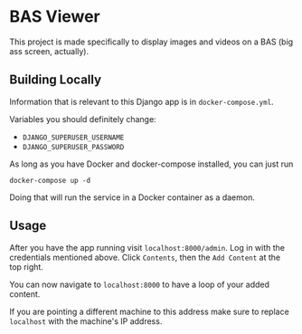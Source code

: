 # BAS Viewer
This project is made specifically to display images and videos on a BAS (big ass screen, actually).

## Building Locally

Information that is relevant to this Django app is in `docker-compose.yml`. 

Variables you should definitely change:
 - `DJANGO_SUPERUSER_USERNAME`
 - `DJANGO_SUPERUSER_PASSWORD`

As long as you have Docker and docker-compose installed, you can just run 
```
docker-compose up -d
```

Doing that will run the service in a Docker container as a daemon. 

## Usage
After you have the app running visit `localhost:8000/admin`. Log in with the credentials mentioned above. Click `Contents`, then the `Add Content` at the top right. 

You can now navigate to `localhost:8000` to have a loop of your added content.

If you are pointing a different machine to this address make sure to replace `localhost` with the machine's IP address.
